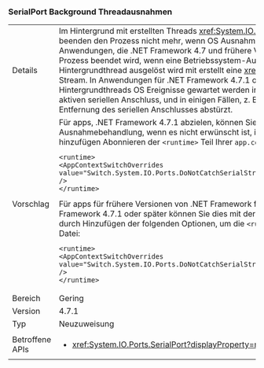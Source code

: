### <a name="serialport-background-thread-exceptions"></a>SerialPort Background Threadausnahmen

|   |   |
|---|---|
|Details|Im Hintergrund mit erstellten Threads <xref:System.IO.Ports.SerialPort> Streams beenden den Prozess nicht mehr, wenn OS Ausnahmen ausgelöst werden. In Anwendungen, die .NET Framework 4.7 und frühere Versionen abzielen, ein Prozess beendet wird, wenn eine Betriebssystem-Ausnahme, in einem Hintergrundthread ausgelöst wird mit erstellt eine <xref:System.IO.Ports.SerialPort> Stream. In Anwendungen für .NET Framework 4.7.1 oder eine höhere Version Hintergrundthreads OS Ereignisse gewartet werden im Zusammenhang mit dem aktiven seriellen Anschluss, und in einigen Fällen, z. B. einen plötzlichen Entfernung des seriellen Anschlusses abstürzt.|
|Vorschlag|Für apps, .NET Framework 4.7.1 abzielen, können Sie aus der Ausnahmebehandlung, wenn es nicht erwünscht ist, indem Sie Folgendes hinzufügen Abonnieren der <code>&lt;runtime&gt;</code> Teil Ihrer <code>app.config</code> Datei:<pre><code class="language-xml">&lt;runtime&gt;&#13;&#10;&lt;AppContextSwitchOverrides value=&quot;Switch.System.IO.Ports.DoNotCatchSerialStreamThreadExceptions=true&quot; /&gt;&#13;&#10;&lt;/runtime&gt;&#13;&#10;</code></pre>Für apps für frühere Versionen von .NET Framework führen jedoch auf .NET Framework 4.7.1 oder später können Sie dies mit der Ausnahmebehandlung durch Hinzufügen der folgenden Optionen, um die <code>&lt;runtime&gt;</code> Teil Ihrer <code>app.config</code> Datei:<pre><code class="language-xml">&lt;runtime&gt;&#13;&#10;&lt;AppContextSwitchOverrides value=&quot;Switch.System.IO.Ports.DoNotCatchSerialStreamThreadExceptions=false&quot; /&gt;&#13;&#10;&lt;/runtime&gt;&#13;&#10;</code></pre>|
|Bereich|Gering|
|Version|4.7.1|
|Typ|Neuzuweisung|
|Betroffene APIs|<ul><li><xref:System.IO.Ports.SerialPort?displayProperty=nameWithType></li></ul>|

